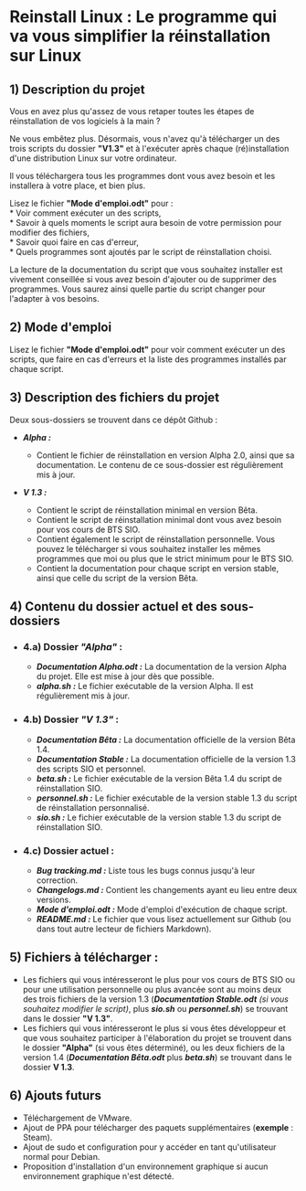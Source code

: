 # Reinstall Linux : Le programme qui va vous simplifier la réinstallation sur Linux

## 1) Description du projet

Vous en avez plus qu'assez de vous retaper toutes les étapes de réinstallation de vos logiciels à la main ?

Ne vous embêtez plus. Désormais, vous n'avez qu'à télécharger un des trois scripts du dossier **"V1.3"** et à l'exécuter après chaque (ré)installation d'une distribution Linux sur votre ordinateur.

Il vous téléchargera tous les programmes dont vous avez besoin et les installera à votre place, et bien plus.

Lisez le fichier **"Mode d'emploi.odt"** pour :  
    * Voir comment exécuter un des scripts,  
    * Savoir à quels moments le script aura besoin de votre permission pour modifier des fichiers,  
    * Savoir quoi faire en cas d'erreur,  
    * Quels programmes sont ajoutés par le script de réinstallation choisi.  

La lecture de la documentation du script que vous souhaitez installer est vivement conseillée si vous avez besoin d'ajouter ou de supprimer des programmes. Vous saurez ainsi quelle partie du script changer pour l'adapter à vos besoins.

## 2) Mode d'emploi

Lisez le fichier **"Mode d'emploi.odt"** pour voir comment exécuter un des scripts, que faire en cas d'erreurs et la liste des programmes installés par chaque script.

## 3) Description des fichiers du projet

Deux sous-dossiers se trouvent dans ce dépôt Github :  

* *__Alpha :__*
    - Contient le fichier de réinstallation en version Alpha 2.0, ainsi que sa documentation. Le contenu de ce sous-dossier est régulièrement mis à jour.

* *__V 1.3 :__*
    - Contient le script de réinstallation minimal en version Bêta.
    - Contient le script de réinstallation minimal dont vous avez besoin pour vos cours de BTS SIO.  
    - Contient également le script de réinstallation personnelle. Vous pouvez le télécharger si vous souhaitez installer les mêmes programmes que moi ou plus que le strict minimum pour le BTS SIO.  
    - Contient la documentation pour chaque script en version stable, ainsi que celle du script de la version Bêta.

## 4) Contenu du dossier actuel et des sous-dossiers

* ### 4.a) Dossier _"Alpha"_ :  
    - *__Documentation Alpha.odt :__* La documentation de la version Alpha du projet. Elle est mise à jour dès que possible.  
    - *__alpha.sh :__* Le fichier exécutable de la version Alpha. Il est régulièrement mis à jour.  

* ### 4.b) Dossier _"V 1.3"_ :
    - *__Documentation Bêta :__* La documentation officielle de la version Bêta 1.4.  
    - *__Documentation Stable :__* La documentation officielle de la version 1.3 des scripts SIO et personnel.  
    - *__beta.sh :__* Le fichier exécutable de la version Bêta 1.4 du script de réinstallation SIO.
    - *__personnel.sh :__* Le fichier exécutable de la version stable 1.3 du script de réinstallation personnalisé.  
    - *__sio.sh :__* Le fichier exécutable de la version stable 1.3 du script de réinstallation SIO.  


* ### 4.c) Dossier actuel :
    - *__Bug tracking.md :__* Liste tous les bugs connus jusqu'à leur correction.  
    - *__Changelogs.md :__* Contient les changements ayant eu lieu entre deux versions.  
    - *__Mode d'emploi.odt :__* Mode d'emploi d'exécution de chaque script.
    - *__README.md :__* Le fichier que vous lisez actuellement sur Github (ou dans tout autre lecteur de fichiers Markdown).  

## 5) Fichiers à télécharger :

- Les fichiers qui vous intéresseront le plus pour vos cours de BTS SIO ou pour une utilisation personnelle ou plus avancée sont au moins deux des trois fichiers de la version 1.3 (*__Documentation Stable.odt__* _(si vous souhaitez modifier le script)_, plus *__sio.sh__* ou *__personnel.sh__*) se trouvant dans le dossier **"V 1.3"**.  
- Les fichiers qui vous intéresseront le plus si vous êtes développeur et que vous souhaitez participer à l'élaboration du projet se trouvent dans le dossier **"Alpha"** (si vous êtes déterminé), ou les deux fichiers de la version 1.4 (*__Documentation Bêta.odt__* plus *__beta.sh__*) se trouvant dans le dossier **V 1.3**.  

## 6) Ajouts futurs

- Téléchargement de VMware.  
- Ajout de PPA pour télécharger des paquets supplémentaires (**exemple** : Steam).  
- Ajout de sudo et configuration pour y accéder en tant qu'utilisateur normal pour Debian.  
- Proposition d'installation d'un environnement graphique si aucun environnement graphique n'est détecté.  
